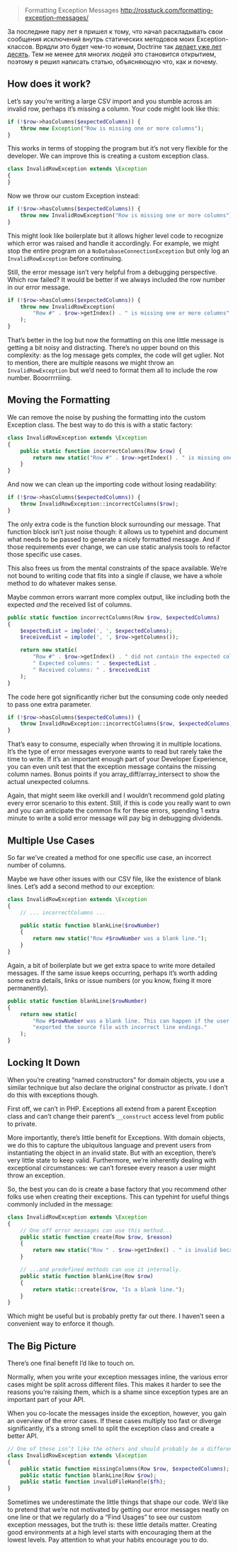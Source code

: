 >Formatting Exception Messages
http://rosstuck.com/formatting-exception-messages/

За последние пару лет я пришел к тому, что начал раскладывать свои сообщения исключений внутрь статических методовов моих Exception-классов. Врядли это будет чем-то новым, Doctrine так [делает уже лет десять](https://github.com/doctrine/doctrine2/blob/4fc1781d78fab42377fedda843045371b14f8f1e/lib/Doctrine/ORM/ORMException.php). Тем не менее для многих людей это становится открытием, поэтому я решил написать статью, объясняющую что, как и почему.

## How does it work?

Let’s say you’re writing a large CSV import and you stumble across an invalid row, perhaps it’s missing a column. Your code might look like this:

```php
if (!$row->hasColumns($expectedColumns)) {
    throw new Exception("Row is missing one or more columns");
}
```

This works in terms of stopping the program but it’s not very flexible for the developer. We can improve this is creating a custom exception class.

```php
class InvalidRowException extends \Exception
{
}
```

Now we throw our custom Exception instead:

```php
if (!$row->hasColumns($expectedColumns)) {
    throw new InvalidRowException("Row is missing one or more columns");
}
```

This might look like boilerplate but it allows higher level code to recognize which error was raised and handle it accordingly. For example, we might stop the entire program on a `NoDatabaseConnectionException` but only log an `InvalidRowException` before continuing.

Still, the error message isn’t very helpful from a debugging perspective. Which row failed? It would be better if we always included the row number in our error message.

```php
if (!$row->hasColumns($expectedColumns)) {
    throw new InvalidRowException(
        "Row #" . $row->getIndex() . " is missing one or more columns"
    );
}
```

That’s better in the log but now the formatting on this one little message is getting a bit noisy and distracting. There’s no upper bound on this complexity: as the log message gets complex, the code will get uglier. Not to mention, there are multiple reasons we might throw an `InvalidRowException` but we’d need to format them all to include the row number. Booorrrriiing.

## Moving the Formatting

We can remove the noise by pushing the formatting into the custom Exception class. The best way to do this is with a static factory:

```php
class InvalidRowException extends \Exception
{
    public static function incorrectColumns(Row $row) {
        return new static("Row #" . $row->getIndex() . " is missing one or more columns");
    }
}
```

And now we can clean up the importing code without losing readability:

```php
if (!$row->hasColumns($expectedColumns)) {
    throw InvalidRowException::incorrectColumns($row);
}
```

The only extra code is the function block surrounding our message. That function block isn’t just noise though: it allows us to typehint and document what needs to be passed to generate a nicely formatted message. And if those requirements ever change, we can use static analysis tools to refactor those specific use cases.

This also frees us from the mental constraints of the space available. We’re not bound to writing code that fits into a single if clause, we have a whole method to do whatever makes sense.

Maybe common errors warrant more complex output, like including both the expected _and_ the received list of columns.

```php
public static function incorrectColumns(Row $row, $expectedColumns)
{
    $expectedList = implode(', ', $expectedColumns);
    $receivedList = implode(', ', $row->getColumns());

    return new static(
        "Row #" . $row->getIndex() . " did not contain the expected columns. " .
        " Expected columns: " . $expectedList .
        " Received columns: " . $receivedList
    );
}
```

The code here got significantly richer but the consuming code only needed to pass one extra parameter.

```php
if (!$row->hasColumns($expectedColumns)) {
    throw InvalidRowException::incorrectColumns($row, $expectedColumns);
}
```

That’s easy to consume, especially when throwing it in multiple locations. It’s the type of error messages everyone wants to read but rarely take the time to write. If it’s an important enough part of your Developer Experience, you can even unit test that the exception message contains the missing column names. Bonus points if you array_diff/array_intersect to show the actual unexpected columns.

Again, that might seem like overkill and I wouldn’t recommend gold plating every error scenario to this extent. Still, if this is code you really want to own and you can anticipate the common fix for these errors, spending 1 extra minute to write a solid error message will pay big in debugging dividends.

## Multiple Use Cases

So far we’ve created a method for one specific use case, an incorrect number of columns.

Maybe we have other issues with our CSV file, like the existence of blank lines. Let’s add a second method to our exception:

```php
class InvalidRowException extends \Exception
{
    // ... incorrectColumns ...

    public static function blankLine($rowNumber)
    {
        return new static("Row #$rowNumber was a blank line.");
    }
}
```

Again, a bit of boilerplate but we get extra space to write more detailed messages. If the same issue keeps occurring, perhaps it’s worth adding some extra details, links or issue numbers (or you know, fixing it more permanently).

```php
public static function blankLine($rowNumber)
{
    return new static(
        "Row #$rowNumber was a blank line. This can happen if the user " .
        "exported the source file with incorrect line endings."
    );
}
```

## Locking It Down

When you’re creating “named constructors” for domain objects, you use a similar technique but also declare the original constructor as private. I don’t do this with exceptions though.

First off, we can’t in PHP. Exceptions all extend from a parent Exception class and can’t change their parent’s `__construct` access level from public to private.

More importantly, there’s little benefit for Exceptions. With domain objects, we do this to capture the ubiquitous language and prevent users from instantiating the object in an invalid state. But with an exception, there’s very little state to keep valid. Furthermore, we’re inherently dealing with exceptional circumstances: we can’t foresee every reason a user might throw an exception.

So, the best you can do is create a base factory that you recommend other folks use when creating their exceptions. This can typehint for useful things commonly included in the message:

```php
class InvalidRowException extends \Exception
{
    // One off error messages can use this method...
    public static function create(Row $row, $reason)
    {
        return new static("Row " . $row->getIndex() . " is invalid because: " . $reason);
    }

    // ...and predefined methods can use it internally.
    public static function blankLine(Row $row)
    {
        return static::create($row, "Is a blank line.");
    }
}
```

Which might be useful but is probably pretty far out there. I haven’t seen a convenient way to enforce it though.

## The Big Picture

There’s one final benefit I’d like to touch on.

Normally, when you write your exception messages inline, the various error cases might be split across different files. This makes it harder to see the reasons you’re raising them, which is a shame since exception types are an important part of your API.

When you co-locate the messages inside the exception, however, you gain an overview of the error cases. If these cases multiply too fast or diverge significantly, it’s a strong smell to split the exception class and create a better API.

```php
// One of these isn’t like the others and should probably be a different Exception class
class InvalidRowException extends \Exception
{
    public static function missingColumns(Row $row, $expectedColumns);
    public static function blankLine(Row $row);
    public static function invalidFileHandle($fh);
}
```

Sometimes we underestimate the little things that shape our code. We’d like to pretend that we’re not motivated by getting our error messages neatly on one line or that we regularly do a “Find Usages” to see our custom exception messages, but the truth is: these little details matter. Creating good environments at a high level starts with encouraging them at the lowest levels. Pay attention to what your habits encourage you to do.